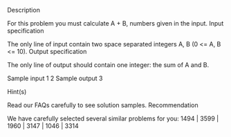 Description

For this problem you must calculate A + B, numbers given in the input.
Input specification

The only line of input contain two space separated integers A, B (0 <= A, B <= 10).
Output specification

The only line of output should contain one integer: the sum of A and B.

Sample input
1 2
Sample output
3

Hint(s)

Read our FAQs carefully to see solution samples. 
Recommendation

We have carefully selected several similar problems for you: 1494 | 3599 | 1960 | 3147 | 1046 | 3314